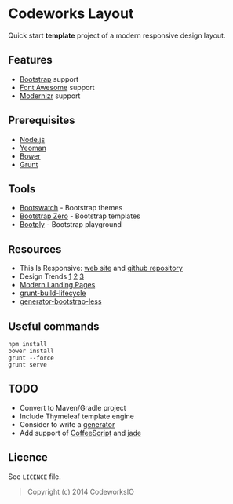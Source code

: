 Codeworks Layout
================

Quick start **template** project of a modern responsive design layout.

Features
--------

 * [Bootstrap](http://getbootstrap.com/ "Bootstrap") support
 * [Font Awesome](http://fortawesome.github.io/Font-Awesome/ "Font Awesome") support
 * [Modernizr](http://modernizr.com/ "Modernizr") support

Prerequisites
-------------

 * [Node.js](http://nodejs.org/ "Node.js")
 * [Yeoman](http://yeoman.io/ "Yeoman")
 * [Bower](http://bower.io/ "Bower")
 * [Grunt](http://gruntjs.com/ "Grunt")

Tools
-----

 * [Bootswatch](http://bootswatch.com/ "Bootswatch") - Bootstrap themes
 * [Bootstrap Zero](http://bootstrapzero.com/ "Bootstrap Zero") - Bootstrap templates
 * [Bootply](http://www.bootply.com "Bootply") - Bootstrap playground

Resources
---------

 * This Is Responsive: [web site](http://bradfrostweb.com/blog/web/this-is-responsive/) and [github repository](https://github.com/bradfrost/this-is-responsive)
 * Design Trends [1](http://blog.hubspot.com/marketing/web-design-trends-list) [2](http://blog.hubspot.com/marketing/elements-of-modern-web-design-list) [3](https://econsultancy.com/blog/64096-18-pivotal-web-design-trends-for-2014)
 * [Modern Landing Pages](http://spyrestudios.com/47-modern-landing-pages-showcasing-inspirational-web-design/)
 * [grunt-build-lifecycle](https://www.npmjs.org/package/grunt-build-lifecycle)
 * [generator-bootstrap-less](https://github.com/Thomas-Lebeau/generator-bootstrap-less)

Useful commands
---------------

    npm install
    bower install
    grunt --force
    grunt serve

TODO
----

 * Convert to Maven/Gradle project
 * Include Thymeleaf template engine
 * Consider to write a [generator](http://yeoman.io/generators.html)
 * Add support of [CoffeeScript](http://coffeescript.org/) and [jade](http://jade-lang.com/)

Licence
-------

See `LICENCE` file.

> Copyright (c) 2014 CodeworksIO
